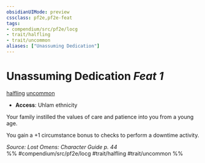 ```yaml
---
obsidianUIMode: preview
cssclass: pf2e,pf2e-feat
tags:
- compendium/src/pf2e/locg
- trait/halfling
- trait/uncommon
aliases: ["Unassuming Dedication"]
---
```

# Unassuming Dedication  *Feat 1*  
[halfling](../../rules/traits/halfling.md)  [uncommon](../../rules/traits/uncommon.md)  

- **Access**: Uhlam ethnicity

Your family instilled the values of care and patience into you from a young age.

You gain a +1 circumstance bonus to checks to perform a downtime activity.

*Source: Lost Omens: Character Guide p. 44*  
%% #compendium/src/pf2e/locg #trait/halfling #trait/uncommon %%